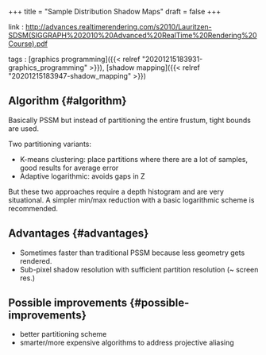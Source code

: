 +++
title = "Sample Distribution Shadow Maps"
draft = false
+++

link
: <http://advances.realtimerendering.com/s2010/Lauritzen-SDSM(SIGGRAPH%202010%20Advanced%20RealTime%20Rendering%20Course).pdf>

tags
: [graphics programming]({{< relref "20201215183931-graphics_programming" >}}), [shadow mapping]({{< relref "20201215183947-shadow_mapping" >}})


## Algorithm {#algorithm}

Basically PSSM but instead of partitioning the entire frustum, tight bounds are used.

Two partitioning variants:

-   K-means clustering: place partitions where there are a lot of samples, good results for average error
-   Adaptive logarithmic: avoids gaps in Z

But these two approaches require a depth histogram and are very situational.
A simpler min/max reduction with a basic logarithmic scheme is recommended.


## Advantages {#advantages}

-   Sometimes faster than traditional PSSM because less geometry gets rendered.
-   Sub-pixel shadow resolution with sufficient partition resolution (~ screen res.)


## Possible improvements {#possible-improvements}

-   better partitioning scheme
-   smarter/more expensive algorithms to address projective aliasing
